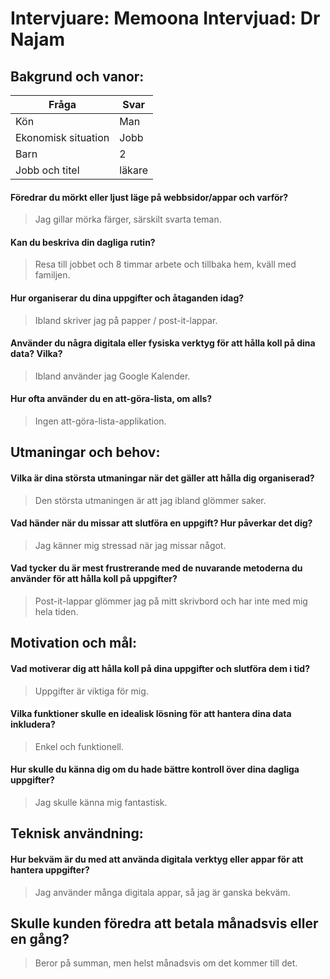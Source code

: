 # Intervjuare: Memoona  Intervjuad: Dr Najam

## Bakgrund och vanor: 

| Fråga | Svar |
| ----------- | ----------- |
| Kön | Man |
| Ekonomisk situation | Jobb |
| Barn | 2 |
| Jobb och titel | läkare |

#### Föredrar du mörkt eller ljust läge på webbsidor/appar och varför? 
> Jag gillar mörka färger, särskilt svarta teman.
#### Kan du beskriva din dagliga rutin?
> Resa till jobbet och 8 timmar arbete och tillbaka hem, kväll med familjen.
#### Hur organiserar du dina uppgifter och åtaganden idag?
> Ibland skriver jag på papper / post-it-lappar.
#### Använder du några digitala eller fysiska verktyg för att hålla koll på dina data? Vilka? 
> Ibland använder jag Google Kalender.
#### Hur ofta använder du en att-göra-lista, om alls? 
> Ingen att-göra-lista-applikation.

## Utmaningar och behov: 

#### Vilka är dina största utmaningar när det gäller att hålla dig organiserad?
> Den största utmaningen är att jag ibland glömmer saker.

#### Vad händer när du missar att slutföra en uppgift? Hur påverkar det dig?
> Jag känner mig stressad när jag missar något.
#### Vad tycker du är mest frustrerande med de nuvarande metoderna du använder för att hålla koll på uppgifter? 
> Post-it-lappar glömmer jag på mitt skrivbord och har inte med mig hela tiden.

## Motivation och mål:
#### Vad motiverar dig att hålla koll på dina uppgifter och slutföra dem i tid?
> Uppgifter är viktiga för mig. 
#### Vilka funktioner skulle en idealisk lösning för att hantera dina data inkludera?
> Enkel och funktionell.
#### Hur skulle du känna dig om du hade bättre kontroll över dina dagliga uppgifter?
> Jag skulle känna mig fantastisk.

## Teknisk användning:
#### Hur bekväm är du med att använda digitala verktyg eller appar för att hantera uppgifter?
> Jag använder många digitala appar, så jag är ganska bekväm.


## Skulle kunden föredra att betala månadsvis eller en gång?
> Beror på summan, men helst månadsvis om det kommer till det.

